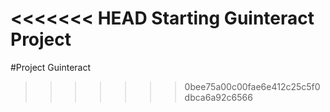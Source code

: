 <<<<<<< HEAD
Starting Guinteract Project
=======
#Project Guinteract

>>>>>>> 0bee75a00c00fae6e412c25c5f0dbca6a92c6566
